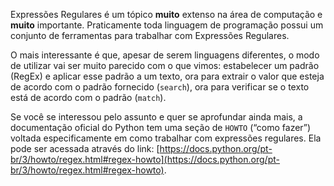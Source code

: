 Expressões Regulares é um tópico **muito** extenso na área de computação e **muito** importante. Praticamente toda linguagem de programação possui um conjunto de ferramentas para trabalhar com Expressões Regulares.

O mais interessante é que, apesar de serem linguagens diferentes, o modo de utilizar vai ser muito parecido com o que vimos: estabelecer um padrão (RegEx) e aplicar esse padrão a um texto, ora para extrair o valor que esteja de acordo com o padrão fornecido (`search`), ora para verificar se o texto está de acordo com o padrão (`match`).

Se você se interessou pelo assunto e quer se aprofundar ainda mais, a documentação oficial do Python tem uma seção de `HOWTO` (“como fazer”) voltada especificamente em como trabalhar com expressões regulares. Ela pode ser acessada através do link: [https://docs.python.org/pt-br/3/howto/regex.html#regex-howto](https://docs.python.org/pt-br/3/howto/regex.html#regex-howto).